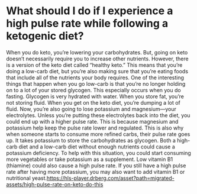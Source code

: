 # What should I do if I experience a high pulse rate while following a ketogenic diet?

When you do keto, you’re lowering your carbohydrates. But, going on keto doesn’t necessarily require you to increase other nutrients. However, there is a version of the keto diet called “healthy keto.” This means that you’re doing a low-carb diet, but you’re also making sure that you’re eating foods that include all of the nutrients your body requires. One of the interesting things that happen when you go low-carb is that you’re no longer holding on to a lot of your stored glycogen. This especially occurs when you do fasting. Glycogen is very hydrated with water. When you store fat, you’re not storing fluid. When you get on the keto diet, you’re dumping a lot of fluid. Now, you’re also going to lose potassium and magnesium—your electrolytes. Unless you’re putting these electrolytes back into the diet, you could end up with a higher pulse rate. This is because magnesium and potassium help keep the pulse rate lower and regulated. This is also why when someone starts to consume more refined carbs, their pulse rate goes up. It takes potassium to store the carbohydrates as glycogen. Both a high-carb diet and a low-carb diet without enough nutrients could cause a potassium deficiency. To help with this situation, you could start consuming more vegetables or take potassium as a supplement. Low vitamin B1 (thiamine) could also cause a high pulse rate. If you still have a high pulse rate after having more potassium, you may also want to add vitamin B1 or nutritional yeast.https://hls-player.drberg.com/asset?path=migrated-assets/high-pulse-rate-on-keto-do-this